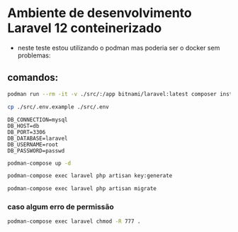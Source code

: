 # Ambiente de desenvolvimento Laravel 12 conteinerizado

- neste teste estou utilizando o podman mas poderia ser o docker sem problemas:

## comandos:

```bash
podman run --rm -it -v ./src/:/app bitnami/laravel:latest composer install
```

```bash
cp ./src/.env.example ./src/.env
```

```dotenv
DB_CONNECTION=mysql
DB_HOST=db
DB_PORT=3306
DB_DATABASE=laravel
DB_USERNAME=root
DB_PASSWORD=passwd
```

```bash
podman-compose up -d
```

```bash
podman-compose exec laravel php artisan key:generate
```

```bash
podman-compose exec laravel php artisan migrate
```

### caso algum erro de permissão

```bash
podman-compose exec laravel chmod -R 777 .
```
